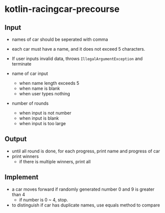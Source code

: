 # kotlin-racingcar-precourse
 
## Input
- names of car should be seperated with comma
- each car must have a name, and it does not exceed 5 characters.
- If user inputs invalid data, throws `IllegalArgumentException` and terminate
- name of car input 
  - when name length exceeds 5
  - when name is blank
  - when user types nothing
  
- number of rounds
  - when input is not number
  - when input is blank
  - when input is too large

## Output
- until all round is done, for each progress, print name and progress of car
- print winners
  - if there is multiple winners, print all

## Implement
- a car moves forward if randomly generated number 0 and 9 is greater than 4
  - if number is 0 ~ 4, stop.
- to distinguish if car has duplicate names, use equals method to compare

